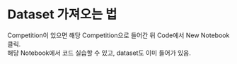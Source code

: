 # Dataset 가져오는 법 
Competition이 있으면 해당 Competition으로 들어간 뒤 Code에서 New Notebook클릭.        
해당 Notebook에서 코드 실습할 수 있고, dataset도 이미 들어가 있음.   
